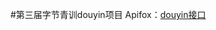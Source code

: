 #第三届字节青训douyin项目
Apifox：[douyin接口](https://apifox.com/apidoc/shared-8cc50618-0da6-4d5e-a398-76f3b8f766c5)
